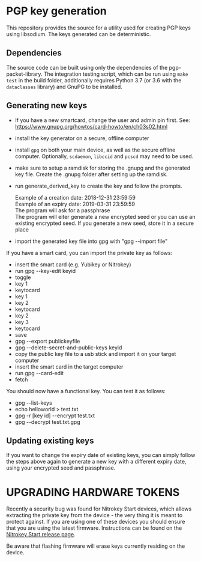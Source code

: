 # PGP key generation

This repository provides the source for a utility used for creating
PGP keys using libsodium. The keys generated can be deterministic.

## Dependencies

The source code can be built using only the dependencies of the
pgp-packet-library. The integration testing script, which can be run using
`make test` in the build folder, additionally requires Python 3.7 (or 3.6 with
the `dataclasses` library) and GnuPG to be installed.

## Generating new keys

- If you have a new smartcard, change the user and admin pin first. See: https://www.gnupg.org/howtos/card-howto/en/ch03s02.html

- install the key generator on a secure, offline computer
- install `gpg` on both your main device, as well as the secure offline computer. Optionally, `scdaemon`, `libccid` and `pcscd` may need to be used.
- make sure to setup a ramdisk for storing the .gnupg and the generated key file. Create the .gnupg folder after setting up the ramdisk.
- run generate_derived_key to create the key and follow the prompts.

   Example of a creation date: 2018-12-31 23:59:59  
   Example of an expiry date:  2019-03-31 23:59:59  
   The program will ask for a passphrase  
   The program will eiter generate a new encrypted seed or you can use an existing encrypted seed. If you generate a new seed, store it in a secure place  
- import the generated key file into gpg with "gpg --import file"

If you have a smart card, you can import the private key as follows:

- insert the smart card (e.g. Yubikey or Nitrokey)
- run gpg --key-edit keyid
- toggle
- key 1
- keytocard
- key 1
- key 2
- keytocard
- key 2
- key 3
- keytocard
- save
- gpg --export publickeyfile
- gpg --delete-secret-and-public-keys keyid
- copy the public key file to a usb stick and import it on your target computer
- insert the smart card in the target computer
- run gpg --card-edit
- fetch

You should now have a functional key. You can test it as follows:

- gpg --list-keys 
- echo helloworld > test.txt
- gpg -r [key id] --encrypt test.txt
- gpg --decrypt test.txt.gpg

## Updating existing keys

If you want to change the expiry date of existing keys, you can simply follow the steps above again to generate a new key with a different expiry date, using your encrypted seed and passphrase.

UPGRADING HARDWARE TOKENS
=========================

Recently a security bug was found for Nitrokey Start devices, which allows extracting the private key from the device - the very thing it is meant to protect against. If you are using one of these devices you should ensure that you are using the latest firmware. Instructions can be found on the [Nitrokey Start release page](https://github.com/Nitrokey/nitrokey-start-firmware/releases).

Be aware that flashing firmware will erase keys currently residing on the device.
